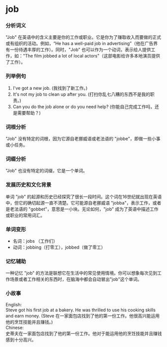 # job

### 分析词义

  

"Job" 在英语中的含义主要是你的工作或职业。它是你为了赚取收入而要做的正式或有组织的活动。例如，“He has a well-paid job in advertising”（他在广告界有一份待遇丰厚的工作）。同时，"Job" 也可以作为一个动词，表示给人提供工作，如："The film jobbed a lot of local actors"（这部电影给许多本地演员提供了工作）。

  

### 列举例句

  

1.  I've got a new job. (我找到了新工作。)
2.  It's not my job to clean up after you. (打扫你乱七八糟的东西不是我的职责。)
3.  Can you do the job alone or do you need help? (你能自己完成工作吗，还是需要帮助？)

  

### 词根分析

  

"Job" 没有特定的词根，因为它源自老挪威语或老法语的 "jobbe"，即做一些小事或小任务。

  

### 词缀分析

  

"Job" 也没有特定的词缀，它是一个单词。

  

### 发展历史和文化背景

  

单词 "job" 的起源和历史已经探究了很长一段时间。这个词在16世纪就出现在英语中，但它的确切起源一直不清楚。它可能源自老挪威语 "jobba"，表示工作，或者是老法语的 "gobbet"，意思是一小块。无论如何，"job" 成为了英语中描述工作或职业的常用词汇。

  

### 单词变形

  

*   名词：jobs （工作们）
*   动词：jobbing（打零工），jobbed（做了零工）

  

### 记忆辅助

  

一种记忆 "job" 的方法是联想它在生活中的常见使用情境。你可以想象每次见到工作场景或者工作相关的东西时，在脑海中都会自动冒出"job"这个单词。

  

### 小故事

  

English:  
Steve got his first job at a bakery. He was thrilled to use his cooking skills and earn money. (Steve 在一家面包店找到了他的第一份工作。他很高兴能运用他的烹饪技能并且赚钱。)  
Chinese:  
史蒂夫在一家面包店找到了他的第一份工作。他对于能运用他的烹饪技能并且赚钱感到十分高兴。
